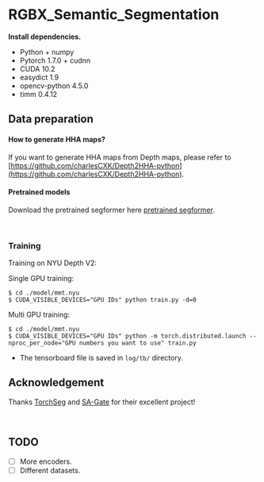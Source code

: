 # RGBX_Semantic_Segmentation

**Install dependencies.**

   * Python + numpy
   * Pytorch 1.7.0 + cudnn
   * CUDA 10.2
   * easydict 1.9
   * opencv-python 4.5.0
   * timm 0.4.12


## Data preparation


#### How to generate HHA maps?

If you want to generate HHA maps from Depth maps, please refer to [https://github.com/charlesCXK/Depth2HHA-python](https://github.com/charlesCXK/Depth2HHA-python).

#### Pretrained models

Download the pretrained segformer here [pretrained segformer](https://drive.google.com/drive/folders/10XgSW8f7ghRs9fJ0dE-EV8G2E_guVsT5?usp=sharing).

​

### Training

Training on NYU Depth V2:

Single GPU training:
```shell
$ cd ./model/mmt.nyu
$ CUDA_VISIBLE_DEVICES="GPU IDs" python train.py -d=0
```

Multi GPU training:
```shell
$ cd ./model/mmt.nyu
$ CUDA_VISIBLE_DEVICES="GPU IDs" python -m torch.distributed.launch --nproc_per_node="GPU numbers you want to use" train.py
```

- The tensorboard file is saved in `log/tb/` directory.



## Acknowledgement

Thanks [TorchSeg](https://github.com/ycszen/TorchSeg) and [SA-Gate](https://github.com/charlesCXK/RGBD_Semantic_Segmentation_PyTorch) for their excellent project!

​

## TODO

- [ ] More encoders.
- [ ] Different datasets.